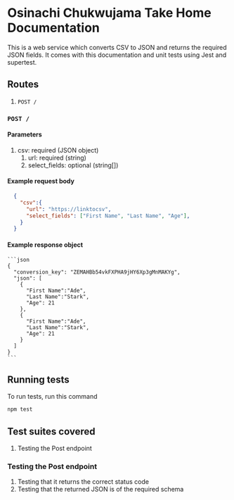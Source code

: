 # Osinachi Chukwujama Take Home Documentation
This is a web service which converts CSV to JSON and returns the required JSON fields. 
It comes with this documentation and unit tests using Jest and supertest.

## Routes
1. `POST /`

### `POST /`
#### Parameters
1. csv: required (JSON object)
    1. url: required (string)
    2. select_fields: optional (string[])

#### Example request body
  
  ```json
    {
      "csv":{
        "url": "https://linktocsv",
        "select_fields": ["First Name", "Last Name", "Age"],
      }
    }
  ```
  
#### Example response object
    
    ```json
    {
      "conversion_key": "ZEMAHBb54vkFXPHA9jHY6Xp3gMnMAKYg",
      "json": [
        {
          "First Name":"Ade",
          "Last Name":"Stark",
          "Age": 21 
        },
        {
          "First Name":"Ade",
          "Last Name":"Stark",
          "Age": 21 
        }
      ]
    }
    ```
    
## Running tests
To run tests, run this command
```bash
npm test
```
## Test suites covered
1. Testing the Post endpoint

### Testing the Post endpoint
1. Testing that it returns the correct status code
2. Testing that the returned JSON is of the required schema
